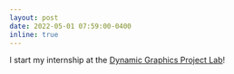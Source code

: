 ```yaml
---
layout: post
date: 2022-05-01 07:59:00-0400
inline: true
---
```


I start my internship at the <a href='https://www.dgp.toronto.edu/people-gallery'>Dynamic Graphics Project Lab</a>!
